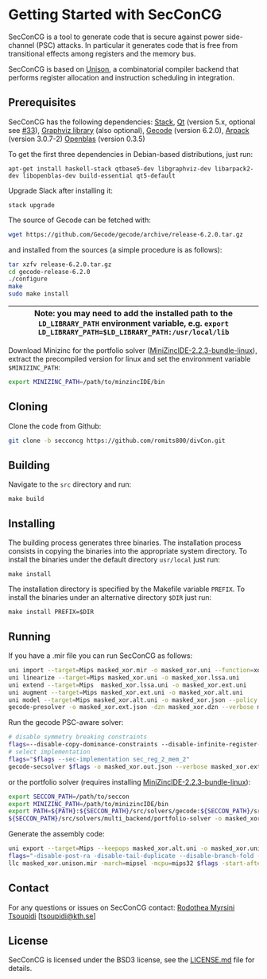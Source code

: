 # Getting Started with SecConCG

SecConCG is a tool to generate code that is secure against power side-channel (PSC) attacks. 
In particular it generates code that is free from transitional effects among registers 
and the memory bus.

SecConCG is based on [Unison](https://unison-code.github.io/), a combinatorial compiler backend that
performs register allocation and instruction scheduling in integration.

## Prerequisites

SecConCG has the following dependencies:
[Stack](http://www.haskellstack.org/),
[Qt](https://www.qt.io/) (version 5.x, optional see [#33](https://github.com/unison-code/unison/issues/33)),
[Graphviz library](http://www.graphviz.org/) (also optional),
[Gecode](http://www.gecode.org/) (version 6.2.0),
[Arpack](https://rcc.fsu.edu/software/arpack) (version 3.0.7-2)
[Openblas](https://www.openblas.net/) (version 0.3.5)

To get the first three dependencies in Debian-based distributions, just run:

```
apt-get install haskell-stack qtbase5-dev libgraphviz-dev libarpack2-dev libopenblas-dev build-essential qt5-default
```

Upgrade Slack after installing it:

```
stack upgrade
```

The source of Gecode can be fetched with:

```bash
wget https://github.com/Gecode/gecode/archive/release-6.2.0.tar.gz

```

and installed from the sources (a simple procedure is as follows):

```bash
tar xzfv release-6.2.0.tar.gz
cd gecode-release-6.2.0
./configure
make
sudo make install
```

| Note: you may need to add the installed path to the `LD_LIBRARY_PATH` environment variable, e.g. `export LD_LIBRARY_PATH=$LD_LIBRARY_PATH:/usr/local/lib` |
| --- |



Download Minizinc for the portfolio solver ([MiniZincIDE-2.2.3-bundle-linux](https://github.com/MiniZinc/MiniZincIDE/releases/tag/2.2.3)),
extract the precompiled version for linux 
and set the environment variable `$MINIZINC_PATH`:

```bash
export MINIZINC_PATH=/path/to/minzincIDE/bin
```


## Cloning
Clone the code from Github:

```bash
git clone -b secconcg https://github.com/romits800/divCon.git
```

## Building


Navigate to the `src` directory and run:

```
make build
```

## Installing

The building process generates three binaries. The installation process consists
in copying the binaries into the appropriate system directory. To install the
binaries under the default directory `usr/local` just run:

```
make install
```

The installation directory is specified by the Makefile variable `PREFIX`. To
install the binaries under an alternative directory `$DIR` just run:

```
make install PREFIX=$DIR
```

## Running

If you have a .mir file you can run SecConCG as follows:
```bash
uni import --target=Mips masked_xor.mir -o masked_xor.uni --function=xor --maxblocksize=20 --goal=speed --policy input.txt
uni linearize --target=Mips masked_xor.uni -o masked_xor.lssa.uni
uni extend --target=Mips  masked_xor.lssa.uni -o masked_xor.ext.uni
uni augment --target=Mips masked_xor.ext.uni -o masked_xor.alt.uni
uni model --target=Mips masked_xor.alt.uni -o masked_xor.json --policy input.txt
gecode-presolver -o masked_xor.ext.json -dzn masked_xor.dzn --verbose masked_xor.json
```
Run the gecode PSC-aware solver:
```bash
# disable symmetry breaking constraints
flags=--disable-copy-dominance-constraints --disable-infinite-register-dominance-constraints --disable-operand-symmetry-breaking-constraints --disable-register-symmetry-breaking-constraints --disable-temporary-symmetry-breaking-constraints --disable-wcet-constraints
# select implementation
flags="$flags --sec-implementation sec_reg_2_mem_2" 
gecode-secsolver $flags -o masked_xor.out.json --verbose masked_xor.ext.json
```
or the portfolio solver (requires installing [MiniZincIDE-2.2.3-bundle-linux](https://github.com/MiniZinc/MiniZincIDE/releases/tag/2.2.3)):

```bash
export SECCON_PATH=/path/to/seccon
export MINIZINC_PATH=/path/to/minizincIDE/bin
export PATH=${PATH}:${SECCON_PATH}/src/solvers/gecode:${SECCON_PATH}/src/solvers/multi_backend/minizinc/:${SECCON_PATH}/src/solvers/multi_backend/:${MINIZINC_PATH}:${SECCON_PATH}/src/solvers/multi_backend/common/ UNISON_DIR=${SECCON_PATH}
${SECCON_PATH}/src/solvers/multi_backend/portfolio-solver -o masked_xor.out.json --verbose masked_xor.ext.json
```
Generate the assembly code:
```bash
uni export --target=Mips --keepops masked_xor.alt.uni -o masked_xor.unison.mir --solfile=masked_xor.out.json
flags="-disable-post-ra -disable-tail-duplicate --disable-branch-fold -disable-block-placement"
llc masked_xor.unison.mir -march=mipsel -mcpu=mips32 $flags -start-after livedebugvars -o masked_xor.s
```

## Contact

For any questions or issues on SecConCG contact:
[Rodothea Myrsini Tsoupidi](https://www.kth.se/profile/tsoupidi/) [<tsoupidi@kth.se>]


## License

SecConCG is licensed under the BSD3 license, see the [LICENSE.md](LICENSE.md) file
for details.
